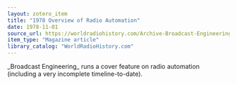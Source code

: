 ```yaml
---
layout: zotero_item
title: "1978 Overview of Radio Automation"
date: 1978-11-01
source_url: https://worldradiohistory.com/Archive-Broadcast-Engineering/BE/70s/BE-1978-11.pdf
item_type: "Magazine article"
library_catalog: "WorldRadioHistory.com"
---
```


<span class="Z3988" title="url_ver=Z39.88-2004&amp;ctx_ver=Z39.88-2004&amp;rfr_id=info%3Asid%2Fzotero.org%3A2&amp;rft_val_fmt=info%3Aofi%2Ffmt%3Akev%3Amtx%3Adc&amp;rft.type=magazineArticle&amp;rft.title=1978%20Overview%20of%20Radio%20Automation&amp;rft.source=Broadcast%20Engineering&amp;rft.description=_Broadcast%20Engineering_%20runs%20a%20cover%20feature%20on%20radio%20automation%20(including%20a%20very%20incomplete%20timeline-to-date).&amp;rft.identifier=https%3A%2F%2Fworldradiohistory.com%2FArchive-Broadcast-Engineering%2FBE%2F70s%2FBE-1978-11.pdf&amp;rft.aufirst=Bill&amp;rft.aulast=Rhodes&amp;rft.au=Bill%20Rhodes&amp;rft.date=1978-11&amp;rft.pages=36-40&amp;rft.spage=36&amp;rft.epage=40">
_Broadcast Engineering_ runs a cover feature on radio automation (including a very incomplete timeline-to-date).
</span>
